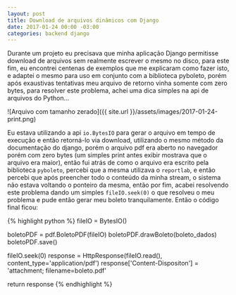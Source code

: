 ```yaml
---
layout: post
title: Download de arquivos dinâmicos com Django
date: 2017-01-24 00:00 -03:00
categories: backend django
---
```


Durante um projeto eu precisava que minha aplicação Django permitisse download de arquivos sem realmente escrever o mesmo no disco, para este fim, eu encontrei centenas de exemplos que me explicaram como fazer isto, e adaptei o mesmo para uso em conjunto com a biblioteca pyboleto, porém após exaustivas tentativas meu arquivo de retorno vinha somente com zero bytes, para resolver este problema, achei uma dica simples na api de arquivos do Python…


![Arquivo com tamanho zerado]({{ site.url }}/assets/images/2017-01-24-print.png)


Eu estava utilizando a api `io.BytesIO` para gerar o arquivo em tempo de execução e então retorná-lo via download, utilizando o mesmo método da documentação do django, porém o arquivo pdf era aberto no navegador porém com zero bytes (um simples print antes exibir mostrava que o arquivo era maior), então fui atrás de como o arquivo era escrito pela biblioteca `pyboleto`, percebi que a mesma utilizava o `reportlab`, e então percebi que após preencher todo o conteúdo da minha stream, o sistema não estava voltando o ponteiro da mesma, então por fim, acabei resolvendo este problema dando um simples `fileIO.seek(0)` o que resolveu o meu problema e pude então gerar meu boleto tranquilamente.
Então o código final ficou:

{% highlight python %}
fileIO = BytesIO()

boletoPDF = pdf.BoletoPDF(fileIO)
boletoPDF.drawBoleto(boleto_dados)
boletoPDF.save()

fileIO.seek(0)
response = HttpResponse(fileIO.read(), content_type='application/pdf')
response['Content-Dispositon'] = 'attachment; filename=boleto.pdf'

return response
{% endhighlight %}
